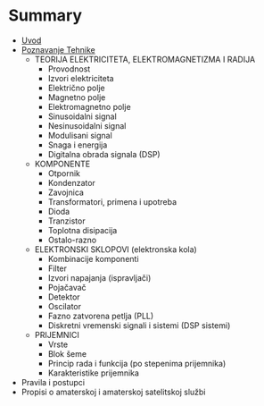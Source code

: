 # Summary

* [Uvod](README.md)
* [Poznavanje Tehnike](chapter1.md)
   * TEORIJA ELEKTRICITETA, ELEKTROMAGNETIZMA I RADIJA
       * Provodnost
       * Izvori elektriciteta
       * Električno polje
       * Magnetno polje
       * Elektromagnetno polje
       * Sinusoidalni signal
       * Nesinusoidalni signal
       * Modulisani signal
       * Snaga i energija
       * Digitalna obrada signala (DSP)
   * KOMPONENTE
       * Otpornik
       * Kondenzator
       * Zavojnica
       * Transformatori, primena i upotreba
       * Dioda
       * Tranzistor
       * Toplotna disipacija
       * Ostalo-razno
   * ELEKTRONSKI SKLOPOVI (elektronska kola)
       * Kombinacije komponenti
       * Filter
       * Izvori napajanja (ispravljači)
       * Pojačavač
       * Detektor
       * Oscilator
       * Fazno zatvorena petlja (PLL)
       * Diskretni vremenski signali i sistemi (DSP sistemi)
   * PRIJEMNICI
       * Vrste
       * Blok šeme
       * Princip rada i funkcija (po stepenima prijemnika)
       * Karakteristike prijemnika
* Pravila i postupci
* Propisi o amaterskoj i amaterskoj satelitskoj službi

